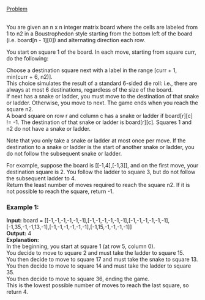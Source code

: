 [Problem](https://leetcode.com/problems/snakes-and-ladders/description/?envType=study-plan-v2&envId=top-interview-150)<br/><br/>

You are given an n x n integer matrix board where the cells are labeled from 1 to n2 in a Boustrophedon style starting from the bottom left of the board (i.e. board[n - 1][0]) and alternating direction each row.<br/>

You start on square 1 of the board. In each move, starting from square curr, do the following:<br/>

Choose a destination square next with a label in the range [curr + 1, min(curr + 6, n2)].<br/>
This choice simulates the result of a standard 6-sided die roll: i.e., there are always at most 6 destinations, regardless of the size of the board.<br/>
If next has a snake or ladder, you must move to the destination of that snake or ladder. Otherwise, you move to next.
The game ends when you reach the square n2.<br/>
A board square on row r and column c has a snake or ladder if board[r][c] != -1. The destination of that snake or ladder is board[r][c]. Squares 1 and n2 do not have a snake or ladder.<br/>

Note that you only take a snake or ladder at most once per move. If the destination to a snake or ladder is the start of another snake or ladder, you do not follow the subsequent snake or ladder.<br/>

For example, suppose the board is [[-1,4],[-1,3]], and on the first move, your destination square is 2. You follow the ladder to square 3, but do not follow the subsequent ladder to 4.<br/>
Return the least number of moves required to reach the square n2. If it is not possible to reach the square, return -1.<br/>

 

### Example 1:


**Input:** board = [[-1,-1,-1,-1,-1,-1],[-1,-1,-1,-1,-1,-1],[-1,-1,-1,-1,-1,-1],[-1,35,-1,-1,13,-1],[-1,-1,-1,-1,-1,-1],[-1,15,-1,-1,-1,-1]]<br/>
**Output:** 4<br/>
**Explanation:** <br/>
In the beginning, you start at square 1 (at row 5, column 0).<br/>
You decide to move to square 2 and must take the ladder to square 15.<br/>
You then decide to move to square 17 and must take the snake to square 13.<br/>
You then decide to move to square 14 and must take the ladder to square 35.<br/>
You then decide to move to square 36, ending the game.<br/>
This is the lowest possible number of moves to reach the last square, so return 4.<br/>